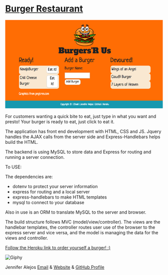# [Burger Restaurant](https://alejosjen.github.io/BurgerRestaurant/.)

![front-page](public/assets/images/burgersScreenshot.png)

For customers wanting a quick bite to eat, just type in what you want and presto! Your burger is ready to eat, just click to eat it.

The application has front end development with HTML, CSS and JS. Jquery handles the AJAX calls from the server side and Express-Handlebars helps build the HTML.

The backend is using MySQL to store data and Express for routing and running a server connection.

To USE: 

The dependencies are: 
 - dotenv to protect your server information
 - express for routing and a local server
 - express-handlebars to make HTML templates
 - mysql to connect to your database

Also in use is an ORM to translate MySQL to the server and browser. 

The build structure follows MVC (model/view/controller). The views are the handlebar templates, the controller routes user use of the browser to the express server and vice versa, and the model is managing the data for the views and controller.


[Follow the Heroku link to order yourself a burger! :)](https://fierce-fortress-58801.herokuapp.com/) 


![Giphy](https://thumbs.gfycat.com/GoldenEachLeveret-size_restricted.gif)

Jennifer Alejos [Email](alejosjen@gmail.com) & [Website](https://www.jenalejos.com/) & [GitHub Profile](https://github.com/alejosjen)